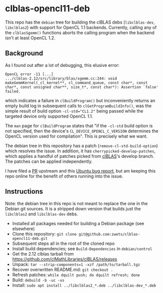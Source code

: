 # clblas-opencl11-deb

This repo has the `debian` tree for building the clBLAS debs (`libclblas-dev`,
`libclblas2`) with support for OpenCL 1.1 backends.  Currently, calling any of
the `clblasSgemm()` functions aborts the calling program when the backend isn't
at least OpenCL 1.2.


## Background

As I found out after a lot of debugging, this elusive error:

    OpenCL error -11 [...]
    .../clblas-2.12/src/library/blas/xgemm.cc:244: void makeGemmKernel(_cl_kernel**, cl_command_queue, const char*, const char*, const unsigned char**, size_t*, const char*): Assertion `false' failed.

which indicates a failure in `clBuildProgram()` but inconveniently returns
an empty build log in subsequent calls to `clGetProgramBuildInfo()`, was
the simple result of build option `-cl-std="CL1.2"` being passed while the
targeted device only supported OpenCL 1.1.

The `man` page for `clBuildProgram` states that "if the `-cl-std` build option
is not specified, then the device's `CL_DEVICE_OPENCL_C_VERSION` determines
the OpenCL version used for compilation".  This is precisely what we want.

The debian tree in this repository has a patch (`remove-cl-std-build-option`)
which resolves the issue.  In addition, it has `cherrypicked-develop-patches`,
which applies a handful of patches picked from
[clBLAS](https://github.com/clMathLibraries/clBLAS)'s develop branch.  The
patches can be applied independently.

I have filed a [PR](https://github.com/clMathLibraries/clBLAS/pull/342) upstream
and this [Ubuntu bug report](https://bugs.launchpad.net/ubuntu/+source/clblas/+bug/1816887),
but am keeping this repo online for the benefit of others running into the issue.


## Instructions

Note: the debian tree in this repo is not meant to replace the one in the
Debian git sources.  It is a stripped down version that builds just the
`libclblas2` and `libclblas-dev` debs.

* Installed all packages needed for building a Debian package (see elsewhere)
* Clone this repository: `git clone git@github.com:zwets/clblas-opencl11-deb.git`
* Subsequent steps all in the root of the cloned repo
* Install build dependencies; see `Build-Dependencies` in `debian/control`
* Get the 2.12 clblas tarball from https://github.com/clMathLibraries/clBLAS/releases
* Unpack: `tar --strip-components=1 -xzf /path/to/tarball.tgz`
* Recover overwritten README.md: `git checkout .`
* Refresh patches: `while dquilt push; do dquilt refresh; done`
* Build: `debuild -b -uc -us`
* Install: `sudo apt install ../libclblas2_*.deb ../libclblas-dev_*.deb`

